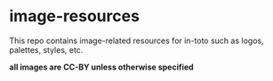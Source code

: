 # image-resources

This repo contains image-related resources for in-toto such as logos, palettes,
styles, etc.

**all images are CC-BY unless otherwise specified**

